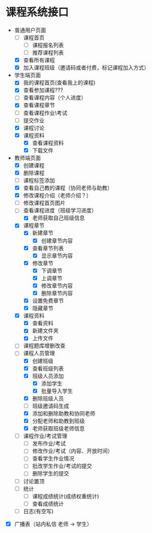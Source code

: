 # 课程系统接口
- 普通用户页面
  - [ ] 课程首页
    - [ ] 课程报名列表
    - [ ] 推荐课程列表
  - [x] 查看所有课程
  - [x] 加入课程班级（邀请码或者付费，标记课程加入方式）

- 学生端页面
  - [x] 我的课程首页(查看我上的课程)
  - [x] 查看参加课程???
  - [ ] 查看课程内容（个人进度）
  - [x] 查看课程章节
  - [ ] 查看课程作业\考试
  - [ ] 提交作业
  - [x] 课程讨论
  - [x] 课程资料
    - [x] 查看课程资料
    - [x] 下载文件

- 教师端页面
  - [x] 创建课程
  - [x] 删除课程
  - [ ] 课程标签添加
  - [x] 查看自己教的课程（协同老师与助教）
  - [x] 修改课程介绍（老师介绍？）
  - [ ] 修改课程首页图片
  - [ ] 查看课程进度（班级学习进度）
    - [x] 老师获取自己班级信息
  - [x] 课程章节
    - [x] 新建章节
      - [x] 创建章节内容
    - [x] 查看章节列表
      - [x] 显示章节内容
    - [x] 修改章节
      - [x] 下调章节
      - [x] 上调章节
      - [x] 修改章节内容
      - [x] 删除章节内容
    - [x] 设置免费章节
    - [x] 隐藏章节
  - [x] 课程资料
    - [x] 查看资料
    - [x] 新建文件夹
    - [x] 上传文件
  - [ ] 课程题库增删改查
  - [ ] 课程人员管理
    - [x] 创建班级
    - [x] 查看班级列表
    - [x] 班级人员添加
      - [x] 添加学生
      - [x] 批量导入学生
    - [x] 删除班级人员
    - [ ] 班级邀请码生成
    - [x] 添加和删除助教和协同老师
    - [x] 分配老师和助教到班级
    - [x] 老师获取班级老师信息
  - [ ] 课程作业/考试管理
    - [ ] 发布作业/考试
    - [ ] 修改作业/考试（内容、开放时间）
    - [ ] 查看学生作业情况
    - [ ] 批改学生作业/考试的提交
    - [ ] 删除学生的提交
  - [ ] 讨论置顶
  - [ ] 统计
    - [ ] 课程成绩统计(成绩权重统计)
    - [ ] 查看成绩统计
  - [ ] 日志(有空写)

- [x] 广播表（站内私信 老师 -> 学生）

